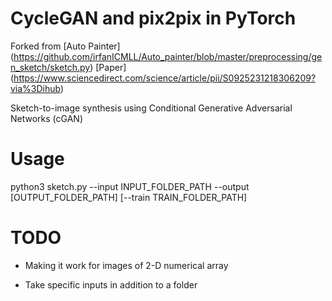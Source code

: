 # CycleGAN and pix2pix in PyTorch

Forked from [Auto Painter] (https://github.com/irfanICMLL/Auto_painter/blob/master/preprocessing/gen_sketch/sketch.py)
[Paper] (https://www.sciencedirect.com/science/article/pii/S0925231218306209?via%3Dihub)

Sketch-to-image synthesis using Conditional Generative Adversarial Networks (cGAN)

# Usage

python3 sketch.py --input INPUT_FOLDER_PATH --output [OUTPUT_FOLDER_PATH] [--train TRAIN_FOLDER_PATH]

# TODO

- Making it work for images of 2-D numerical array

- Take specific inputs in addition to a folder
